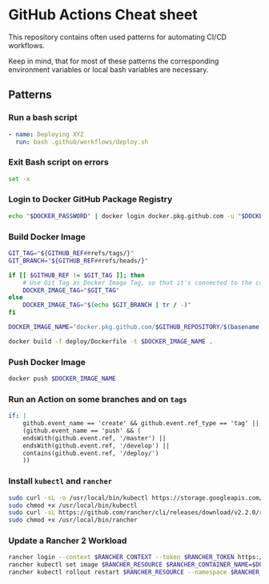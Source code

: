 # GitHub Actions Cheat sheet

This repository contains often used patterns for automating CI/CD workflows.

Keep in mind, that for most of these patterns the corresponding environment variables or local bash variables are necessary.

## Patterns

### Run a bash script

```yaml
- name: Deploying XYZ
  run: bash .github/workflows/deploy.sh
```

### Exit Bash script on errors

```bash
set -x
```

### Login to Docker GitHub Package Registry

```bash
echo "$DOCKER_PASSWORD" | docker login docker.pkg.github.com -u "$DOCKER_USERNAME" --password-stdin
```

### Build Docker Image

```bash
GIT_TAG="${GITHUB_REF##refs/tags/}"
GIT_BRANCH="${GITHUB_REF##refs/heads/}"

if [[ $GITHUB_REF != $GIT_TAG ]]; then
    # Use Git Tag as Docker Image Tag, so that it's connected to the corresponding GitHub release
    DOCKER_IMAGE_TAG="$GIT_TAG"
else
    DOCKER_IMAGE_TAG="$(echo $GIT_BRANCH | tr / -)"
fi

DOCKER_IMAGE_NAME="docker.pkg.github.com/$GITHUB_REPOSITORY/$(basename $GITHUB_REPOSITORY):$DOCKER_IMAGE_TAG"

docker build -f deploy/Dockerfile -t $DOCKER_IMAGE_NAME .
```

### Push Docker Image

```bash
docker push $DOCKER_IMAGE_NAME
```

### Run an Action on some branches and on `tags`

```yaml
if: |
    github.event_name == 'create' && github.event.ref_type == 'tag' ||
    (github.event_name == 'push' && (
    endsWith(github.event.ref, '/master') ||
    endsWith(github.event.ref, '/develop') ||
    contains(github.event.ref, '/deploy/')
    ))
```

### Install `kubectl` and `rancher`

```bash
sudo curl -sL -o /usr/local/bin/kubectl https://storage.googleapis.com/kubernetes-release/release/v1.15.1/bin/linux/amd64/kubectl
sudo chmod +x /usr/local/bin/kubectl
sudo curl -sL https://github.com/rancher/cli/releases/download/v2.2.0/rancher-linux-amd64-v2.2.0.tar.gz | sudo tar xvz -C /usr/local/bin/ --strip-components=2
sudo chmod +x /usr/local/bin/rancher
```

### Update a Rancher 2 Workload

```bash
rancher login --context $RANCHER_CONTEXT --token $RANCHER_TOKEN https://rancher.your-company.com/v3
rancher kubectl set image $RANCHER_RESOURCE $RANCHER_CONTAINER_NAME=$DOCKER_IMAGE_NAME --namespace $RANCHER_NAMESPACE
rancher kubectl rollout restart $RANCHER_RESOURCE --namespace $RANCHER_NAMESPACE
```
